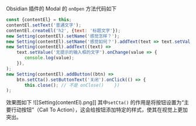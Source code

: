Obsidian 插件的 Modal 的 `onOpen` 方法代码如下
```js
const {contentEl} = this;  
contentEl.setText('普通文字');  
contentEl.createEl('h2', {text: '标题文字'});  
new Setting(contentEl).setName('感觉怎样？');  
new Setting(contentEl).setName('感觉如何？').addText(text => text.setValue('还行'));  
new Setting(contentEl).addText((text) =>  
    text.setValue('无提示的输入框的文字').onChange(value => {  
       console.log(value);  
    }),  
);  
new Setting(contentEl).addButton((btn) =>  
    btn.setCta().setButtonText('关闭').onClick(() => {  
       this.close(); // 不是 onClose()    })  
);
```

效果图如下
![[Setting(contentEl).png]]
其中`setCta()` 的作用是将按钮设置为“主要行动按钮”（Call To Action），这会给按钮添加特定的样式，使其在视觉上更加突出。
